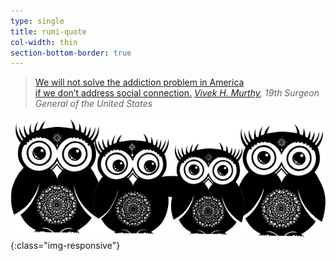 ```yaml
---
type: single
title: rumi-quote
col-width: thin
section-bottom-border: true
---
```


> <a href="/learn">We will not solve the addiction problem in America<br>if we don’t address social connection.</a>
> <cite><a href="/learn">Vivek H. Murthy</a>, 19th Surgeon General of the United States</cite>

![Owl Friends](/assets/images/owl-family.png){:class="img-responsive"}
